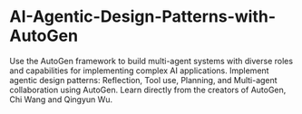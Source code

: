 # AI-Agentic-Design-Patterns-with-AutoGen
Use the AutoGen framework to build multi-agent systems with diverse roles and capabilities for implementing complex AI applications.  Implement agentic design patterns: Reflection, Tool use, Planning, and Multi-agent collaboration using AutoGen.  Learn directly from the creators of AutoGen, Chi Wang and Qingyun Wu.
